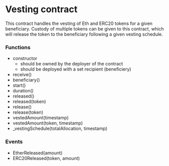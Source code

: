 # Vesting contract

This contract handles the vesting of Eth and ERC20 tokens for a given beneficiary. Custody of multiple tokens can be given to this contract, which will release the token to the beneficiary following a given vesting schedule.

### Functions

* constructor 
    * should be owned by the deployer of the contract
    * should be deployed with a set recipient (beneficiery)
* receive()
* beneficiary()
* start()
* duration()
* released()
* released(token)
* release()
* release(token)
* vestedAmount(timestamp)
* vestedAmount(token, timestamp)
* _vestingSchedule(totalAllocation, timestamp)

### Events

* EtherReleased(amount)
* ERC20Released(token, amount)
